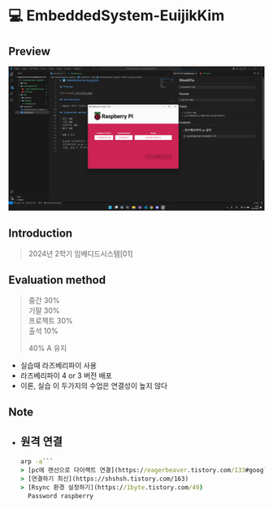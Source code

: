 # 💻 EmbeddedSystem-EuijikKim

## Preview

![Preview](./Preview.png)

## Introduction

> 2024년 2학기 임베디드시스템[01]

## Evaluation method

> 중간 30%  
> 기말 30%  
> 프로젝트 30%  
> 출석 10%  
>   
> 40% A 유지  

- 실습때 라즈베리파이 사용  
- 라즈베리파이 4 or 3 버전 배포  
- 이론, 실습 이 두가지의 수업은 연결성이 높지 않다  

## Note

- ## 원격 연결

    ```cmd
    arp -a```
    > [pc에 랜선으로 다이랙트 연결](https://eagerbeaver.tistory.com/133#google_vignette)  
    > [연결하기 최신](https://shshsh.tistory.com/163)  
    > [Rsync 환경 설정하기](https://1byte.tistory.com/49)
      Password raspberry
    